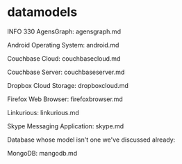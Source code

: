 # datamodels
INFO 330
AgensGraph: agensgraph.md

Android Operating System: android.md

Couchbase Cloud: couchbasecloud.md

Couchbase Server: couchbaseserver.md

Dropbox Cloud Storage: dropboxcloud.md

Firefox Web Browser: firefoxbrowser.md

Linkurious: linkurious.md

Skype Messaging Application: skype.md


Database whose model isn't one we've discussed already:

MongoDB: mangodb.md
